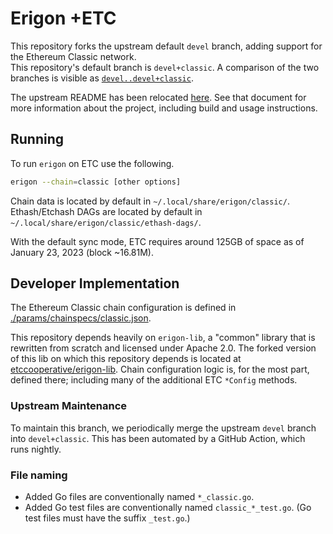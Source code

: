 # Erigon +ETC 

This repository forks the upstream default `devel` branch, adding support for the Ethereum Classic network.\
This repository's default branch is `devel+classic`.
A comparison of the two branches is visible as [`devel..devel+classic`](https://github.com/ETCCooperative/erigon/compare/devel..devel+classic).

The upstream README has been relocated [here](./README.ledgerwatch.md).
See that document for more information about the project, including
build and usage instructions.

## Running

To run `erigon` on ETC use the following.
```bash
erigon --chain=classic [other options]
```

Chain data is located by default in `~/.local/share/erigon/classic/`.\
Ethash/Etchash DAGs are located by default in `~/.local/share/erigon/classic/ethash-dags/`.

With the default sync mode, ETC requires around 125GB of space as of January 23, 2023 (block ~16.81M). 

## Developer Implementation

The Ethereum Classic chain configuration is defined in [./params/chainspecs/classic.json](./params/chainspecs/classic.json).

This repository depends heavily on `erigon-lib`, a "common" library that is rewritten from scratch and licensed under Apache 2.0.
The forked version of this lib on which this repository depends is located at [etccooperative/erigon-lib](https://github.com/etccooperative/erigon-lib). Chain configuration logic is, for the most part, defined there; including many of the additional ETC `*Config` methods.

### Upstream Maintenance

To maintain this branch, we periodically merge the upstream `devel` branch into `devel+classic`.
This has been automated by a GitHub Action, which runs nightly.

### File naming

- Added Go files are conventionally named `*_classic.go`.
- Added Go test files are conventionally named `classic_*_test.go`. (Go test files must have the suffix `_test.go`.)
